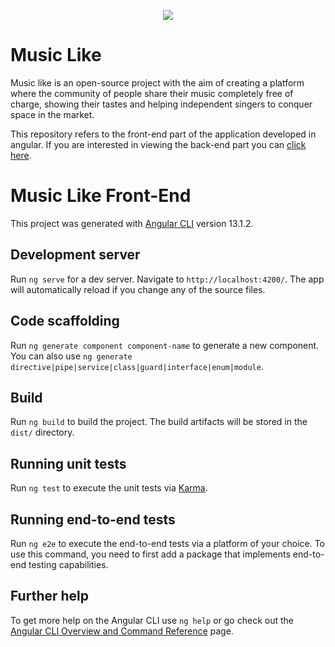 <p align="center"><img src="https://i.ibb.co/njLNN0Y/01.png"></p>

# Music Like

Music like is an open-source project with the aim of creating a platform where the community of people share their music completely free of charge, showing their tastes and helping independent singers to conquer space in the market.

This repository refers to the front-end part of the application developed in angular. If you are interested in viewing the back-end part you can [click here](#).

# Music Like Front-End

This project was generated with [Angular CLI](https://github.com/angular/angular-cli) version 13.1.2.

## Development server

Run `ng serve` for a dev server. Navigate to `http://localhost:4200/`. The app will automatically reload if you change any of the source files.

## Code scaffolding

Run `ng generate component component-name` to generate a new component. You can also use `ng generate directive|pipe|service|class|guard|interface|enum|module`.

## Build

Run `ng build` to build the project. The build artifacts will be stored in the `dist/` directory.

## Running unit tests

Run `ng test` to execute the unit tests via [Karma](https://karma-runner.github.io).

## Running end-to-end tests

Run `ng e2e` to execute the end-to-end tests via a platform of your choice. To use this command, you need to first add a package that implements end-to-end testing capabilities.

## Further help

To get more help on the Angular CLI use `ng help` or go check out the [Angular CLI Overview and Command Reference](https://angular.io/cli) page.
